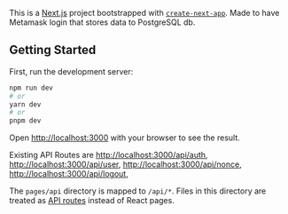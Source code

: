 This is a [Next.js](https://nextjs.org/) project bootstrapped with [`create-next-app`](https://github.com/vercel/next.js/tree/canary/packages/create-next-app). Made to have Metamask login that stores data to PostgreSQL db.

## Getting Started

First, run the development server:

```bash
npm run dev
# or
yarn dev
# or
pnpm dev
```

Open [http://localhost:3000](http://localhost:3000) with your browser to see the result.

Existing API Routes are [http://localhost:3000/api/auth](http://localhost:3000/api/auth), [http://localhost:3000/api/user](http://localhost:3000/api/user), [http://localhost:3000/api/nonce](http://localhost:3000/api/nonce), [http://localhost:3000/api/logout](http://localhost:3000/api/logout),

The `pages/api` directory is mapped to `/api/*`. Files in this directory are treated as [API routes](https://nextjs.org/docs/api-routes/introduction) instead of React pages.
